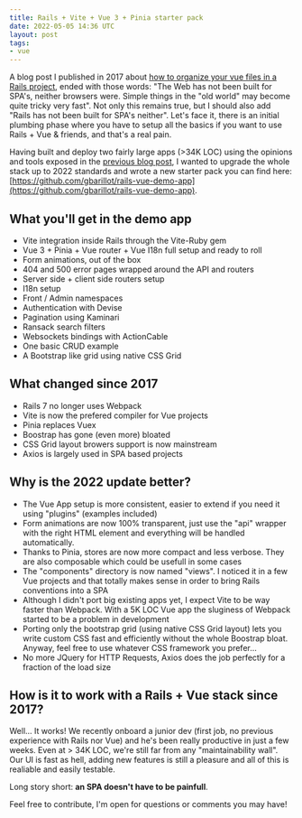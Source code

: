 ```yaml
---
title: Rails + Vite + Vue 3 + Pinia starter pack
date: 2022-05-05 14:36 UTC
layout: post
tags:
- vue
---
```


A blog post I published in 2017 about [how to organize your vue files in a Rails project](https://guillaume.barillot.me/2017/12/02/how-to-organize-your-vue-files-in-a-rails-5-1-project-using-webpack/), ended with those words: "The Web has not been built for SPA's, neither browsers were. Simple things in the "old world" may become quite tricky very fast". Not only this remains true, but I should 
also add "Rails has not been built for SPA's neither". Let's face it, there is an initial plumbing 
phase where you have to setup all the basics if you want to use Rails + Vue & friends, and that's a real pain. 

Having built and deploy two fairly large apps (>34K LOC) using the opinions and tools exposed in the [previous blog post](https://guillaume.barillot.me/2017/12/02/how-to-organize-your-vue-files-in-a-rails-5-1-project-using-webpack/), I wanted to upgrade the whole stack up to 2022 standards and wrote a new starter pack you can find here: [https://github.com/gbarillot/rails-vue-demo-app](https://github.com/gbarillot/rails-vue-demo-app).

## What you'll get in the demo app 
- Vite integration inside Rails through the Vite-Ruby gem
- Vue 3 + Pinia + Vue router + Vue I18n full setup and ready to roll
- Form animations, out of the box
- 404 and 500 error pages wrapped around the API and routers
- Server side + client side routers setup
- I18n setup
- Front / Admin namespaces
- Authentication with Devise
- Pagination using Kaminari
- Ransack search filters 
- Websockets bindings with ActionCable
- One basic CRUD example 
- A Bootstrap like grid using native CSS Grid

## What changed since 2017
- Rails 7 no longer uses Webpack
- Vite is now the prefered compiler for Vue projects
- Pinia replaces Vuex
- Boostrap has gone (even more) bloated
- CSS Grid layout browers support is now mainstream
- Axios is largely used in SPA based projects

## Why is the 2022 update better? 
- The Vue App setup is more consistent, easier to extend if you need it using "plugins" (examples included)
- Form animations are now 100% transparent, just use the "api" wrapper with the right HTML element
and everything will be handled automatically. 
- Thanks to Pinia, stores are now more compact and less verbose. They are also composable which could be usefull in some cases
- The "components" directory is now named "views". I noticed it in a few Vue projects and that totally makes sense in order to bring Rails conventions into a SPA
- Although I didn't port big existing apps yet, I expect Vite to be way faster than Webpack. With a 
5K LOC Vue app the sluginess of Webpack started to be a problem in development
- Porting only the bootstrap grid (using native CSS Grid layout) lets you write custom CSS fast and efficiently without the whole Boostrap bloat. Anyway, feel free to use whatever CSS framework you prefer...
- No more JQuery for HTTP Requests, Axios does the job perfectly for a fraction of the load size

## How is it to work with a Rails + Vue stack since 2017?
Well... It works! We recently onboard a junior dev (first job, no previous experience with Rails nor Vue) and he's been really productive in just a few weeks. Even at > 34K LOC, we're still far from any "maintainability wall". Our UI is fast as hell, adding new features is still a pleasure and all of this is realiable and easily testable. 

Long story short: **an SPA doesn't have to be painfull**.

Feel free to contribute, I'm open for questions or comments you may have! 
